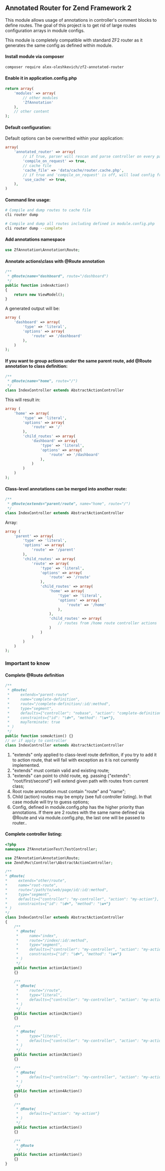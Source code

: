## Annotated Router for Zend Framework 2

This module allows usage of annotations in controller's comment blocks to define routes.
The goal of this project is to get rid of large routes configuration arrays in module configs.

This module is completely compatible with standard ZF2 router as it generates the same config as defined within module.

#### Install module via composer
```bash
composer require alex-oleshkevich/zf2-annotated-router
```

#### Enable it in application.config.php
```php
return array(
    'modules' => array(
        // other modules
        'ZfAnnotation'
    ),
    // other content
);
```

#### Default configuration:
Default options can be overwritted within your application:
```php
array(
    'annotated_router' => array(
        // if true, parser will rescan and parse controller on every page request
        'compile_on_request' => true, 
        // cache file
        'cache_file' => 'data/cache/router.cache.php', 
        // if true and 'compile_on_request' is off, will load config from 'cache_file'
        'use_cache' => true,  
    ),
)
```

#### Command line usage:
```bash
# Compile and dump routes to cache file
cli router dump           

# Compile and dump all routes including defined in module.config.php
cli router dump --complete
```

#### Add annotations namespace
```php
use ZfAnnotation\Annotation\Route;
```

#### Annotate actions\class with @Route annotation
```php
/**
 * @Route(name="dashboard", route="/dashboard")
 */
public function indexAction()
{
    return new ViewModel();
}
```
A generated output will be:
```php
array (
    'dashboard' => array(
        'type' => 'literal',
        'options' => array(
            'route' => '/dashboard'
        ),
    )
);
```

#### If you want to group actions under the same parent route, add @Route annotation to class definition:
```php
/**
 * @Route(name="home", route="/")
 */
class IndexController extends AbstractActionController
```
This will result in:
```php
array (
    'home' => array(
        'type' => 'literal',
        'options' => array(
            'route' => '/'
        ),
        'child_routes' => array(
            'dashboard' => array(
                'type' => 'literal',
                'options' => array(
                    'route' => '/dashboard'
                ),
            )
        )
    )
);
```

#### Class-level annotations can be merged into another route:
```php
/**
 * @Route(extends="parent/route", name="home", route="/")
 */
class IndexController extends AbstractActionController
```

Array:
```php
array (
    'parent' => array(
        'type' => 'literal',
        'options' => array(
            'route' => '/parent'
        ),
        'child_routes' => array(
            'route' => array(
                'type' => 'literal',
                'options' => array(
                    'route' => '/route'
                ),
                'child_routes' => array(
                    'home' => array(
                        'type' => 'literal',
                        'options' => array(
                            'route' => '/home'
                        ),
                    ),
                    'child_routes' => array(
                        // routes from /home route controller actions
                    )
                )
            )
        )
    )
);
```


### Important to know
#### Complete @Route definition
```php
/**
 * @Route(
 *     extends="parent-route"
 *     name="complete-definition",
 *     route="/complete-definition/:id/:method",
 *     type="segment",
 *     defaults={"controller": "nobase", "action": "complete-definition-action"},
 *     constraints={"id": "\d+", "method": "\w+"},
 *     mayTerminate: true
 * )
 */
public function someAction() {}
// or if apply to controller
class IndexController extends AbstractActionController
```

1. "extends" only applied to class-level route definition, if you try to add it to action route, that will fail with exception as it is not currently implemented.
2. "extends" must contain valid and existing route;
3. "extends" can point to child route, eg. passing {"extends": "root/first/second"} will extend given path with routes from current class;
4. Root route annotation must contain "route" and "name";
5. Child (action) routes may be empty (see full controller listing). In that case module will try to guess options;
5. Config, defined in module.config.php has the higher priority than annotations. If there are 2 routes with the same name defined via @Route and via module.config.php, the last one will be passed to router..

#### Complete controller listing:
```php
<?php
namespace ZfAnnotationTest\TestController;

use ZfAnnotation\Annotation\Route;
use Zend\Mvc\Controller\AbstractActionController;

/**
* @Route(
*     extends="other/route",
*     name="root-route",
*     route="/path/to/web/page/id/:id/:method",
*     type="segment",
*     defaults={"controller": "my-controller", "action": "my-action"},
*     constraints={"id": "\d+", "method": "\w+"}
* )
*/
class IndexController extends AbstractActionController
{
    /**
     * @Route(
     *     name="index",
     *     route="/index/:id/:method",
     *     type="segment",
     *     defaults={"controller": "my-controller", "action": "my-action"},
     *     constraints={"id": "\d+", "method": "\w+"}
     * )
     */
    public function action1Action()
    {}

    /**
     * @Route(
     *     route="/route",
     *     type="literal",
     *     defaults={"controller": "my-controller", "action": "my-action"}
     * )
     */
    public function action2Action()
    {}

    /**
     * @Route(
     *     type="literal",
     *     defaults={"controller": "my-controller", "action": "my-action"}
     * )
     */
    public function action3Action()
    {}

    /**
     * @Route(
     *     defaults={"controller": "my-controller", "action": "my-action"}
     * )
     */
    public function action4Action()
    {}

    /**
     * @Route(
     *     defaults={"action": "my-action"}
     * )
     */
    public function action5Action()
    {}

    /**
     * @Route
     */
    public function action6Action()
    {}
}

```



